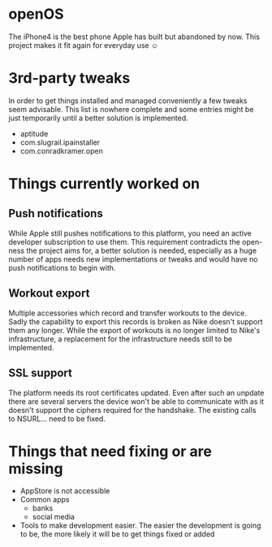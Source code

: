 # openOS
The iPhone4 is the best phone Apple has built but abandoned by now. This project makes it fit again for everyday use ☺️

# 3rd-party tweaks
In order to get things installed and managed conveniently a few tweaks seem advisable. This list is nowhere complete and some entries might be just temporarily until a better solution is implemented.
- aptitude
- com.slugrail.ipainstaller
- com.conradkramer.open

# Things currently worked on
## Push notifications
While Apple still pushes notifications to this platform, you need an active developer subscription to use them.
This requirement contradicts the open-ness the project aims for, a better solution is needed, especially as a huge number of apps needs new implementations or tweaks and would have no push notifications to begin with.

## Workout export
Multiple accessories which record and transfer workouts to the device. Sadly the capability to export this records is broken as Nike doesn't support them any longer.
While the export of workouts is no longer limited to Nike's infrastructure, a replacement for the infrastructure needs still to be implemented.

## SSL support
The platform needs its root certificates updated. Even after such an unpdate there are several servers the device won't be able to communicate with as it doesn't support the ciphers required for the handshake. The existing calls to NSURL… need to be fixed.

# Things that need fixing or are missing
- AppStore is not accessible
- Common apps
  - banks
  - social media
- Tools to make development easier. The easier the development is going to be, the more likely it will be to get things fixed or added 
  

